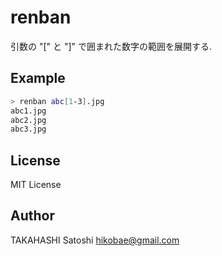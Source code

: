 # renban

引数の "[" と "]" で囲まれた数字の範囲を展開する.

## Example

```sh
> renban abc[1-3].jpg
abc1.jpg
abc2.jpg
abc3.jpg
```

## License

MIT License

## Author

TAKAHASHI Satoshi <hikobae@gmail.com>
